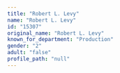 ```yaml
---
title: "Robert L. Levy"
name: "Robert L. Levy"
id: "15307"
original_name: "Robert L. Levy"
known_for_department: "Production"
gender: "2"
adult: "false"
profile_path: "null"
---
```

